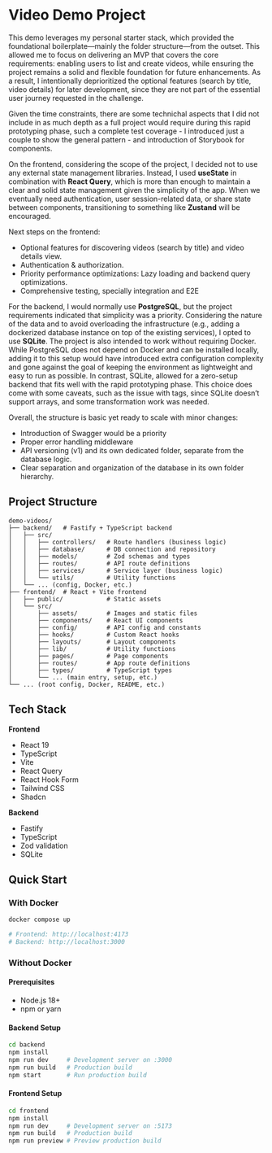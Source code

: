 # Video Demo Project

This demo leverages my personal starter stack, which provided the foundational boilerplate—mainly the folder structure—from the outset. This allowed me to focus on delivering an MVP that covers the core requirements: enabling users to list and create videos, while ensuring the project remains a solid and flexible foundation for future enhancements. As a result, I intentionally deprioritized the optional features (search by title, video details) for later development, since they are not part of the essential user journey requested in the challenge.

Given the time constraints, there are some technichal aspects that I did not include in as much depth as a full project would require during this rapid prototyping phase, such a complete test coverage - I introduced just a couple to show the general pattern - and introduction of Storybook for components.

On the frontend, considering the scope of the project, I decided not to use any external state management libraries. Instead, I used **useState** in combination with **React Query**, which is more than enough to maintain a clear and solid state management given the simplicity of the app. When we eventually need authentication, user session-related data, or share state between components, transitioning to something like **Zustand** will be encouraged.

Next steps on the frontend:

- Optional features for discovering videos (search by title) and video details view.
- Authentication & authorization.
- Priority performance optimizations: Lazy loading and backend query optimizations.
- Comprehensive testing, specially integration and E2E

For the backend, I would normally use **PostgreSQL**, but the project requirements indicated that simplicity was a priority. Considering the nature of the data and to avoid overloading the infrastructure (e.g., adding a dockerized database instance on top of the existing services), I opted to use **SQLite**.
The project is also intended to work without requiring Docker. While PostgreSQL does not depend on Docker and can be installed locally, adding it to this setup would have introduced extra configuration complexity and gone against the goal of keeping the environment as lightweight and easy to run as possible. In contrast, SQLite, allowed for a zero-setup backend that fits well with the rapid prototyping phase. This choice does come with some caveats, such as the issue with tags, since SQLite doesn’t support arrays, and some transformation work was needed.

Overall, the structure is basic yet ready to scale with minor changes:

- Introduction of Swagger would be a priority
- Proper error handling middleware
- API versioning (v1) and its own dedicated folder, separate from the database logic.
- Clear separation and organization of the database in its own folder hierarchy.

## Project Structure

```
demo-videos/
├── backend/   # Fastify + TypeScript backend
│   ├── src/
│   │   ├── controllers/   # Route handlers (business logic)
│   │   ├── database/      # DB connection and repository
│   │   ├── models/        # Zod schemas and types
│   │   ├── routes/        # API route definitions
│   │   ├── services/      # Service layer (business logic)
│   │   └── utils/         # Utility functions
│   └── ... (config, Docker, etc.)
├── frontend/  # React + Vite frontend
│   ├── public/            # Static assets
│   └── src/
│       ├── assets/        # Images and static files
│       ├── components/    # React UI components
│       ├── config/        # API config and constants
│       ├── hooks/         # Custom React hooks
│       ├── layouts/       # Layout components
│       ├── lib/           # Utility functions
│       ├── pages/         # Page components
│       ├── routes/        # App route definitions
│       ├── types/         # TypeScript types
│       └── ... (main entry, setup, etc.)
└── ... (root config, Docker, README, etc.)
```

## Tech Stack

**Frontend**

- React 19
- TypeScript
- Vite
- React Query
- React Hook Form
- Tailwind CSS
- Shadcn

**Backend**

- Fastify
- TypeScript
- Zod validation
- SQLite

## Quick Start

### With Docker

```bash
docker compose up

# Frontend: http://localhost:4173
# Backend: http://localhost:3000
```

### Without Docker

#### Prerequisites

- Node.js 18+
- npm or yarn

#### Backend Setup

```bash
cd backend
npm install
npm run dev     # Development server on :3000
npm run build   # Production build
npm start       # Run production build
```

#### Frontend Setup

```bash
cd frontend
npm install
npm run dev     # Development server on :5173
npm run build   # Production build
npm run preview # Preview production build
```
